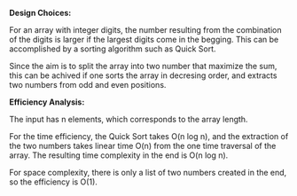
**Design Choices:**

For an array with integer digits, the number resulting from the combination of the digits is larger if the largest digits come in the begging. This can be accomplished by a sorting algorithm such as Quick Sort.

Since the aim is to split the array into two number that maximize the sum, this can be achived if one sorts the array in decresing order, and extracts two numbers from odd and even positions.


**Efficiency Analysis:**

The input has n elements, which corresponds to the array length.

For the time efficiency, the Quick Sort takes O(n log n), and the extraction of the two numbers takes linear time O(n) from the one time traversal of the array. The resulting time complexity in the end is O(n log n).

For space complexity, there is only a list of two numbers created in the end, so the efficiency is O(1).